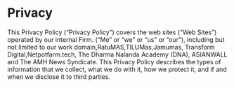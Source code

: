 # Privacy
This Privacy Policy (“Privacy Policy”) covers the web sites (“Web Sites”) operated by our internal Firm. (“Me” or “we” or “us” or “our”), including but not limited to our work domain,RatuMAS,TILUMas,Jamumas, Transform Digital,Netpotfarm.tech, The Dharma Nalanda Academy (DNA), ASIANWALL and The AMH News Syndicate. This Privacy Policy describes the types of information that we collect, what we do with it, how we protect it, and if and when we disclose it to third parties.
